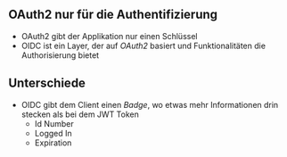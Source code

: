 ## OAuth2 nur für die Authentifizierung
- OAuth2 gibt der Applikation nur einen Schlüssel
- OIDC ist ein Layer, der auf *OAuth2* basiert und Funktionalitäten die Authorisierung bietet

## Unterschiede
- OIDC gibt dem Client einen *Badge*, wo etwas mehr Informationen drin stecken als bei dem JWT Token
	- Id Number
	- Logged In
	- Expiration